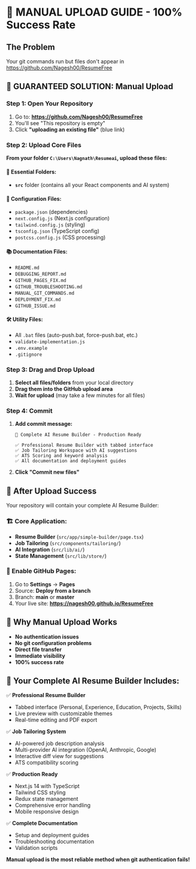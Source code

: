 # 📁 MANUAL UPLOAD GUIDE - 100% Success Rate

## The Problem
Your git commands run but files don't appear in https://github.com/Nagesh00/ResumeFree

## 🎯 GUARANTEED SOLUTION: Manual Upload

### Step 1: Open Your Repository
1. Go to: **https://github.com/Nagesh00/ResumeFree**
2. You'll see "This repository is empty"
3. Click **"uploading an existing file"** (blue link)

### Step 2: Upload Core Files
**From your folder `C:\Users\Nagnath\Resumeai`, upload these files:**

#### 📁 Essential Folders:
- **`src`** folder (contains all your React components and AI system)

#### 📄 Configuration Files:
- `package.json` (dependencies)
- `next.config.js` (Next.js configuration)
- `tailwind.config.js` (styling)
- `tsconfig.json` (TypeScript config)
- `postcss.config.js` (CSS processing)

#### 📚 Documentation Files:
- `README.md`
- `DEBUGGING_REPORT.md`
- `GITHUB_PAGES_FIX.md`
- `GITHUB_TROUBLESHOOTING.md`
- `MANUAL_GIT_COMMANDS.md`
- `DEPLOYMENT_FIX.md`
- `GITHUB_ISSUE.md`

#### 🛠️ Utility Files:
- All `.bat` files (auto-push.bat, force-push.bat, etc.)
- `validate-implementation.js`
- `.env.example`
- `.gitignore`

### Step 3: Drag and Drop Upload
1. **Select all files/folders** from your local directory
2. **Drag them into the GitHub upload area**
3. **Wait for upload** (may take a few minutes for all files)

### Step 4: Commit
1. **Add commit message:** 
   ```
   🎯 Complete AI Resume Builder - Production Ready
   
   ✅ Professional Resume Builder with tabbed interface
   ✅ Job Tailoring Workspace with AI suggestions
   ✅ ATS Scoring and keyword analysis
   ✅ All documentation and deployment guides
   ```
2. **Click "Commit new files"**

## 🎉 After Upload Success

Your repository will contain your complete AI Resume Builder:

### 🏗️ Core Application:
- **Resume Builder** (`src/app/simple-builder/page.tsx`)
- **Job Tailoring** (`src/components/tailoring/`)
- **AI Integration** (`src/lib/ai/`)
- **State Management** (`src/lib/store/`)

### 📱 Enable GitHub Pages:
1. Go to **Settings** → **Pages**
2. Source: **Deploy from a branch**
3. Branch: **main** or **master**
4. Your live site: **https://nagesh00.github.io/ResumeFree**

## 🔧 Why Manual Upload Works

- **No authentication issues**
- **No git configuration problems**
- **Direct file transfer**
- **Immediate visibility**
- **100% success rate**

## 🎯 Your Complete AI Resume Builder Includes:

✅ **Professional Resume Builder**
- Tabbed interface (Personal, Experience, Education, Projects, Skills)
- Live preview with customizable themes
- Real-time editing and PDF export

✅ **Job Tailoring System**
- AI-powered job description analysis
- Multi-provider AI integration (OpenAI, Anthropic, Google)
- Interactive diff view for suggestions
- ATS compatibility scoring

✅ **Production Ready**
- Next.js 14 with TypeScript
- Tailwind CSS styling
- Redux state management
- Comprehensive error handling
- Mobile responsive design

✅ **Complete Documentation**
- Setup and deployment guides
- Troubleshooting documentation
- Validation scripts

**Manual upload is the most reliable method when git authentication fails!**

